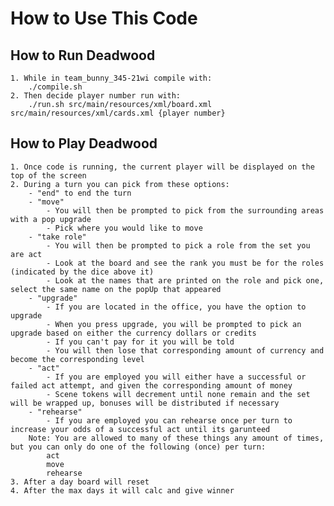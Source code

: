 # How to Use This Code

## How to Run Deadwood

    1. While in team_bunny_345-21wi compile with:  
        ./compile.sh
    2. Then decide player number run with:
        ./run.sh src/main/resources/xml/board.xml src/main/resources/xml/cards.xml {player number}

## How to Play Deadwood
    
    1. Once code is running, the current player will be displayed on the top of the screen
    2. During a turn you can pick from these options:
        - "end" to end the turn
        - "move"
            - You will then be prompted to pick from the surrounding areas with a pop upgrade
            - Pick where you would like to move
        - "take role" 
            - You will then be prompted to pick a role from the set you are act
            - Look at the board and see the rank you must be for the roles (indicated by the dice above it)
            - Look at the names that are printed on the role and pick one, select the same name on the popUp that appeared
        - "upgrade"
            - If you are located in the office, you have the option to upgrade
            - When you press upgrade, you will be prompted to pick an upgrade based on either the currency dollars or credits
            - If you can't pay for it you will be told
            - You will then lose that corresponding amount of currency and become the corresponding level
        - "act" 
            - If you are employed you will either have a successful or failed act attempt, and given the corresponding amount of money
            - Scene tokens will decrement until none remain and the set will be wrapped up, bonuses will be distributed if necessary
        - "rehearse"
            - If you are employed you can rehearse once per turn to increase your odds of a successful act until its garunteed
        Note: You are allowed to many of these things any amount of times, but you can only do one of the following (once) per turn:
            act
            move
            rehearse
    3. After a day board will reset
    4. After the max days it will calc and give winner

